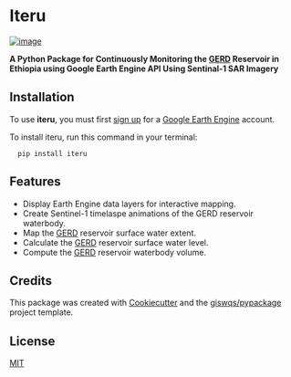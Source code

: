 # Iteru


[![image](https://img.shields.io/pypi/v/iteru.svg)](https://pypi.python.org/pypi/iteru)


**A Python Package for Continuously Monitoring the [GERD](https://en.wikipedia.org/wiki/Grand_Ethiopian_Renaissance_Dam) Reservoir in Ethiopia using Google Earth Engine API Using Sentinal-1 SAR Imagery**


## Installation

To use **iteru**, you must first [sign up](https://earthengine.google.com/signup) for a [Google Earth Engine](https://earthengine.google.com/) account.

To install iteru, run this command in your terminal:

```pthon
  pip install iteru
```
   

## Features


-   Display Earth Engine data layers for interactive mapping.
-   Create Sentinel-1 timelaspe animations of the GERD reservoir waterbody.
-   Map the [GERD](https://en.wikipedia.org/wiki/Grand_Ethiopian_Renaissance_Dam) reservoir surface water extent.
-   Calculate the [GERD](https://en.wikipedia.org/wiki/Grand_Ethiopian_Renaissance_Dam) reservoir surface water level. 
-   Compute the [GERD](https://en.wikipedia.org/wiki/Grand_Ethiopian_Renaissance_Dam) reservoir waterbody volume.

## Credits

This package was created with [Cookiecutter](https://github.com/cookiecutter/cookiecutter) and the [giswqs/pypackage](https://github.com/giswqs/pypackage) project template.


## License

[MIT](https://choosealicense.com/licenses/mit/)
